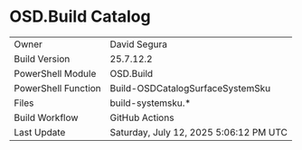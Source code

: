 ﻿# OSD.Build Catalog

| | |
|-|-|
| Owner | David Segura |
| Build Version | 25.7.12.2 |
| PowerShell Module | OSD.Build |
| PowerShell Function | Build-OSDCatalogSurfaceSystemSku |
| Files | build-systemsku.* |
| Build Workflow | GitHub Actions |
| Last Update | Saturday, July 12, 2025 5:06:12 PM UTC |

